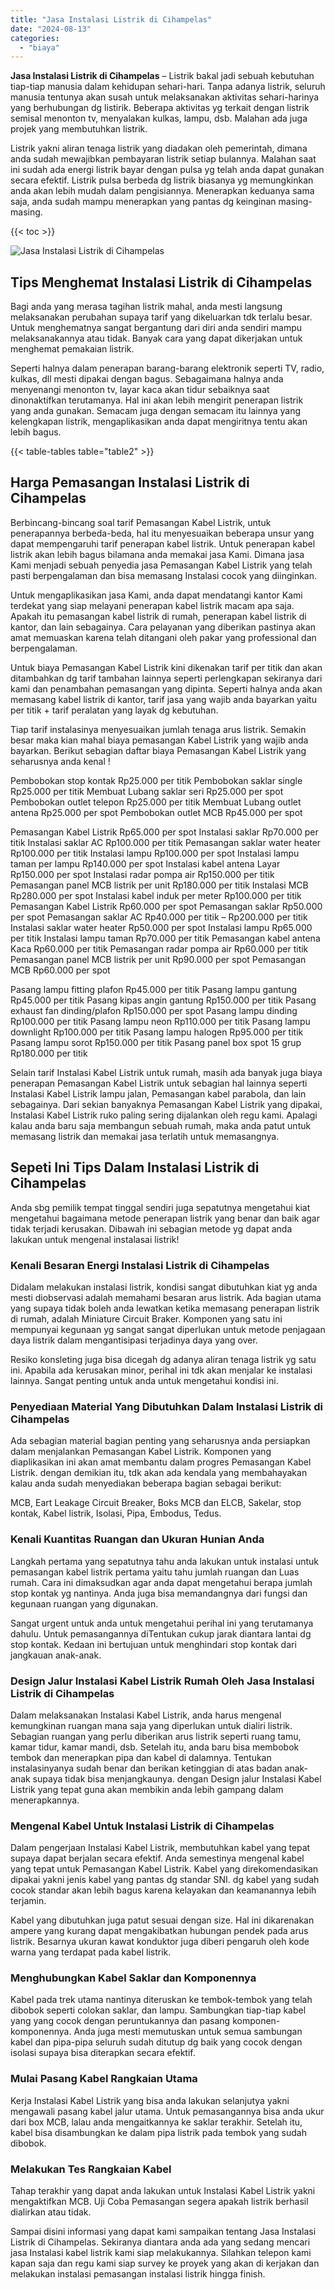 ```yaml
---
title: "Jasa Instalasi Listrik di Cihampelas"
date: "2024-08-13"
categories: 
  - "biaya"
---
```


**Jasa Instalasi Listrik di Cihampelas** – Listrik bakal jadi sebuah kebutuhan tiap-tiap manusia dalam kehidupan sehari-hari. Tanpa adanya listrik, seluruh manusia tentunya akan susah untuk melaksanakan aktivitas sehari-harinya yang berhubungan dg listirik. Beberapa aktivitas yg terkait dengan listrik semisal menonton tv, menyalakan kulkas, lampu, dsb. Malahan ada juga projek yang membutuhkan listrik.

Listrik yakni aliran tenaga listrik yang diadakan oleh pemerintah, dimana anda sudah mewajibkan pembayaran listrik setiap bulannya. Malahan saat ini sudah ada energi listrik bayar dengan pulsa yg telah anda dapat gunakan secara efektif. Listrik pulsa berbeda dg listrik biasanya yg memungkinkan anda akan lebih mudah dalam pengisiannya. Menerapkan keduanya sama saja, anda sudah mampu menerapkan yang pantas dg keinginan masing-masing.

{{< toc >}}

![Jasa Instalasi Listrik di Cihampelas](/images/instalasi-listrik-murah20.png)

## Tips Menghemat Instalasi Listrik di Cihampelas

Bagi anda yang merasa tagihan listrik mahal, anda mesti langsung melaksanakan perubahan supaya tarif yang dikeluarkan tdk terlalu besar. Untuk menghematnya sangat bergantung dari diri anda sendiri mampu melaksanakannya atau tidak. Banyak cara yang dapat dikerjakan untuk menghemat pemakaian listrik.

Seperti halnya dalam penerapan barang-barang elektronik seperti TV, radio, kulkas, dll mesti dipakai dengan bagus. Sebagaimana halnya anda menyenangi menonton tv, layar kaca akan tidur sebaiknya saat dinonaktifkan terutamanya. Hal ini akan lebih mengirit penerapan listrik yang anda gunakan. Semacam juga dengan semacam itu lainnya yang kelengkapan listrik, mengaplikasikan anda dapat mengiritnya tentu akan lebih bagus.

{{< table-tables table="table2" >}}

## Harga Pemasangan Instalasi Listrik di Cihampelas

Berbincang-bincang soal tarif Pemasangan Kabel Listrik, untuk penerapannya berbeda-beda, hal itu menyesuaikan beberapa unsur yang dapat mempengaruhi tarif penerapan kabel listrik. Untuk penerapan kabel listrik akan lebih bagus bilamana anda memakai jasa Kami. Dimana jasa Kami menjadi sebuah penyedia jasa Pemasangan Kabel Listrik yang telah pasti berpengalaman dan bisa memasang Instalasi cocok yang diinginkan.

Untuk mengaplikasikan jasa Kami, anda dapat mendatangi kantor Kami terdekat yang siap melayani penerapan kabel listrik macam apa saja. Apakah itu pemasangan kabel listrik di rumah, penerapan kabel listrik di kantor, dan lain sebagainya. Cara pelayanan yang diberikan pastinya akan amat memuaskan karena telah ditangani oleh pakar yang professional dan berpengalaman.

Untuk biaya Pemasangan Kabel Listrik kini dikenakan tarif per titik dan akan ditambahkan dg tarif tambahan lainnya seperti perlengkapan sekiranya dari kami dan penambahan pemasangan yang dipinta. Seperti halnya anda akan memasang kabel listrik di kantor, tarif jasa yang wajib anda bayarkan yaitu per titik + tarif peralatan yang layak dg kebutuhan.

Tiap tarif instalasinya menyesuaikan jumlah tenaga arus listrik. Semakin besar maka kian mahal biaya pemasangan Kabel Listrik yang wajib anda bayarkan. Berikut sebagian daftar biaya Pemasangan Kabel Listrik yang seharusnya anda kenal !

Pembobokan stop kontak Rp25.000 per titik Pembobokan saklar single Rp25.000 per titik Membuat Lubang saklar seri Rp25.000 per spot Pembobokan outlet telepon Rp25.000 per titik Membuat Lubang outlet antena Rp25.000 per spot Pembobokan outlet MCB Rp45.000 per spot

Pemasangan Kabel Listrik Rp65.000 per spot Instalasi saklar Rp70.000 per titik Instalasi saklar AC Rp100.000 per titik Pemasangan saklar water heater Rp100.000 per titik Instalasi lampu Rp100.000 per spot Instalasi lampu taman per lampu Rp140.000 per spot Instalasi kabel antena Layar Rp150.000 per spot Instalasi radar pompa air Rp150.000 per titik Pemasangan panel MCB listrik per unit Rp180.000 per titik Instalasi MCB Rp280.000 per spot Instalasi kabel induk per meter Rp100.000 per titik Pemasangan Kabel Listrik Rp60.000 per spot Pemasangan saklar Rp50.000 per spot Pemasangan saklar AC Rp40.000 per titik – Rp200.000 per titik Instalasi saklar water heater Rp50.000 per spot Instalasi lampu Rp65.000 per titik Instalasi lampu taman Rp70.000 per titik Pemasangan kabel antena Kaca Rp60.000 per titik Pemasangan radar pompa air Rp60.000 per titik Pemasangan panel MCB listrik per unit Rp90.000 per spot Pemasangan MCB Rp60.000 per spot

Pasang lampu fitting plafon Rp45.000 per titik Pasang lampu gantung Rp45.000 per titik Pasang kipas angin gantung Rp150.000 per titik Pasang exhaust fan dinding/plafon Rp150.000 per spot Pasang lampu dinding Rp100.000 per titik Pasang lampu neon Rp110.000 per titik Pasang lampu downlight Rp100.000 per titik Pasang lampu halogen Rp95.000 per titik Pasang lampu sorot Rp150.000 per titik Pasang panel box spot 15 grup Rp180.000 per titik

Selain tarif Instalasi Kabel Listrik untuk rumah, masih ada banyak juga biaya penerapan Pemasangan Kabel Listrik untuk sebagian hal lainnya seperti Instalasi Kabel Listrik lampu jalan, Pemasangan kabel parabola, dan lain sebagainya. Dari sekian banyaknya Pemasangan Kabel Listrik yang dipakai, Instalasi Kabel Listrik ruko paling sering dijalankan oleh regu kami. Apalagi kalau anda baru saja membangun sebuah rumah, maka anda patut untuk memasang listrik dan memakai jasa terlatih untuk memasangnya.

## Sepeti Ini Tips Dalam Instalasi Listrik di Cihampelas


Anda sbg pemilik tempat tinggal sendiri juga sepatutnya mengetahui kiat mengetahui bagaimana metode penerapan listrik yang benar dan baik agar tidak terjadi kerusakan. Dibawah ini sebagian metode yg dapat anda lakukan untuk mengenal instalasai listrik!

### Kenali Besaran Energi Instalasi Listrik di Cihampelas

Didalam melakukan instalasi listrik, kondisi sangat dibutuhkan kiat yg anda mesti diobservasi adalah memahami besaran arus listrik. Ada bagian utama yang supaya tidak boleh anda lewatkan ketika memasang penerapan listrik di rumah, adalah Miniature Circuit Braker. Komponen yang satu ini mempunyai kegunaan yg sangat sangat diperlukan untuk metode penjagaan daya listrik dalam mengantisipasi terjadinya daya yang over.

Resiko konsleting juga bisa dicegah dg adanya aliran tenaga listrik yg satu ini. Apabila ada kerusakan minor, perihal ini tdk akan menjalar ke instalasi lainnya. Sangat penting untuk anda untuk mengetahui kondisi ini.

### Penyediaan Material Yang Dibutuhkan Dalam Instalasi Listrik di Cihampelas

Ada sebagian material bagian penting yang seharusnya anda persiapkan dalam menjalankan Pemasangan Kabel Listrik. Komponen yang diaplikasikan ini akan amat membantu dalam progres Pemasangan Kabel Listrik. dengan demikian itu, tdk akan ada kendala yang membahayakan kalau anda sudah menyediakan beberapa bagian sebagai berikut:

MCB, Eart Leakage Circuit Breaker, Boks MCB dan ELCB, Sakelar, stop kontak, Kabel listrik, Isolasi, Pipa, Embodus, Tedus.

### Kenali Kuantitas Ruangan dan Ukuran Hunian Anda

Langkah pertama yang sepatutnya tahu anda lakukan untuk instalasi untuk pemasangan kabel listrik pertama yaitu tahu jumlah ruangan dan Luas rumah. Cara ini dimaksudkan agar anda dapat mengetahui berapa jumlah stop kontak yg nantinya. Anda juga bisa memandangnya dari fungsi dan kegunaan ruangan yang digunakan.

Sangat urgent untuk anda untuk mengetahui perihal ini yang terutamanya dahulu. Untuk pemasangannya diTentukan cukup jarak diantara lantai dg stop kontak. Kedaan ini bertujuan untuk menghindari stop kontak dari jangkauan anak-anak.

### Design Jalur Instalasi Kabel Listrik Rumah Oleh Jasa Instalasi Listrik di Cihampelas

Dalam melaksanakan Instalasi Kabel Listrik, anda harus mengenal kemungkinan ruangan mana saja yang diperlukan untuk dialiri listrik. Sebagian ruangan yang perlu diberikan arus listrik seperti ruang tamu, kamar tidur, kamar mandi, dsb. Setelah itu, anda baru bisa membobok tembok dan menerapkan pipa dan kabel di dalamnya. Tentukan instalasinyanya sudah benar dan berikan ketinggian di atas badan anak-anak supaya tidak bisa menjangkaunya. dengan Design jalur Instalasi Kabel Listrik yang tepat guna akan membikin anda lebih gampang dalam menerapkannya.

### Mengenal Kabel Untuk Instalasi Listrik di Cihampelas

Dalam pengerjaan Instalasi Kabel Listrik, membutuhkan kabel yang tepat supaya dapat berjalan secara efektif. Anda semestinya mengenal kabel yang tepat untuk Pemasangan Kabel Listrik. Kabel yang direkomendasikan dipakai yakni jenis kabel yang pantas dg standar SNI. dg kabel yang sudah cocok standar akan lebih bagus karena kelayakan dan keamanannya lebih terjamin.

Kabel yang dibutuhkan juga patut sesuai dengan size. Hal ini dikarenakan ampere yang kurang dapat mengakibatkan hubungan pendek pada arus listrik. Besarnya ukuran kawat konduktor juga diberi pengaruh oleh kode warna yang terdapat pada kabel listrik.

### Menghubungkan Kabel Saklar dan Komponennya

Kabel pada trek utama nantinya diteruskan ke tembok-tembok yang telah dibobok seperti colokan saklar, dan lampu. Sambungkan tiap-tiap kabel yang yang cocok dengan peruntukannya dan pasang komponen-komponennya. Anda juga mesti memutuskan untuk semua sambungan kabel dan pipa-pipa seluruh sudah ditutup dg baik yang cocok dengan isolasi supaya bisa diterapkan secara efektif.

### Mulai Pasang Kabel Rangkaian Utama

Kerja Instalasi Kabel Listrik yang bisa anda lakukan selanjutya yakni mengawali pasang kabel jalur utama. Untuk pemasangannya bisa anda ukur dari box MCB, lalau anda mengaitkannya ke saklar terakhir. Setelah itu, kabel bisa disambungkan ke dalam pipa listrik pada tembok yang sudah dibobok.

### Melakukan Tes Rangkaian Kabel

Tahap terakhir yang dapat anda lakukan untuk Instalasi Kabel Listrik yakni mengaktifkan MCB. Uji Coba Pemasangan segera apakah listrik berhasil dialirkan atau tidak.

Sampai disini informasi yang dapat kami sampaikan tentang Jasa Instalasi Listrik di Cihampelas. Sekiranya diantara anda ada yang sedang mencari jasa Instalasi kabel listrik kami siap melakukannya. Silahkan telepon kami kapan saja dan regu kami siap survey ke proyek yang akan di kerjakan dan melakukan instalasi pemasangan instalasi listrik hingga finish.
